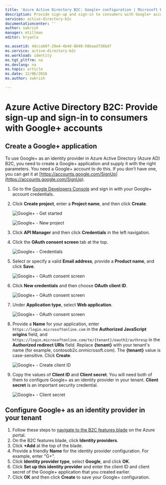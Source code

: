 ```yaml
---
title: 'Azure Active Directory B2C: Google+ configuration | Microsoft Docs'
description: Provide sign-up and sign-in to consumers with Google+ accounts in your applications that are secured by Azure Active Directory B2C.
services: active-directory-b2c
documentationcenter: ''
author: swkrish
manager: mtillman
editor: bryanla

ms.assetid: 4dcca66f-29e4-4b4d-8840-50baad736bd7
ms.service: active-directory-b2c
ms.workload: identity
ms.tgt_pltfrm: na
ms.devlang: na
ms.topic: article
ms.date: 12/06/2016
ms.author: swkrish

---
```

# Azure Active Directory B2C: Provide sign-up and sign-in to consumers with Google+ accounts
## Create a Google+ application
To use Google+ as an identity provider in Azure Active Directory (Azure AD) B2C, you need to create a Google+ application and supply it with the right parameters. You need a Google+ account to do this. If you don’t have one, you can get it at [https://accounts.google.com/SignUp](https://accounts.google.com/SignUp).

1. Go to the [Google Developers Console](https://console.developers.google.com/) and sign in with your Google+ account credentials.
2. Click **Create project**, enter a **Project name**, and then click **Create**.
   
    ![Google+ - Get started](./media/active-directory-b2c-setup-goog-app/google-get-started.png)
   
    ![Google+ - New project](./media/active-directory-b2c-setup-goog-app/google-new-project.png)
3. Click **API Manager** and then click **Credentials** in the left navigation.
4. Click the **OAuth consent screen** tab at the top.
   
    ![Google+ - Credentials](./media/active-directory-b2c-setup-goog-app/google-add-cred.png)
5. Select or specify a valid **Email address**, provide a **Product name**, and click **Save**.
   
    ![Google+ - OAuth consent screen](./media/active-directory-b2c-setup-goog-app/google-consent-screen.png)
6. Click **New credentials** and then choose **OAuth client ID**.
   
    ![Google+ - OAuth consent screen](./media/active-directory-b2c-setup-goog-app/google-add-oauth2-client-id.png)
7. Under **Application type**, select **Web application**.
   
    ![Google+ - OAuth consent screen](./media/active-directory-b2c-setup-goog-app/google-web-app.png)
8. Provide a **Name** for your application, enter `https://login.microsoftonline.com` in the **Authorized JavaScript origins** field, and `https://login.microsoftonline.com/te/{tenant}/oauth2/authresp` in the **Authorized redirect URIs** field. Replace **{tenant}** with your tenant's name (for example, contosob2c.onmicrosoft.com). The **{tenant}** value is case-sensitive. Click **Create**.
   
    ![Google+ - Create client ID](./media/active-directory-b2c-setup-goog-app/google-create-client-id.png)
9. Copy the values of **Client ID** and **Client secret**. You will need both of them to configure Google+ as an identity provider in your tenant. **Client secret** is an important security credential.
   
    ![Google+ - Client secret](./media/active-directory-b2c-setup-goog-app/google-client-secret.png)

## Configure Google+ as an identity provider in your tenant
1. Follow these steps to [navigate to the B2C features blade](active-directory-b2c-app-registration.md#navigate-to-b2c-settings) on the Azure portal.
2. On the B2C features blade, click **Identity providers**.
3. Click **+Add** at the top of the blade.
4. Provide a friendly **Name** for the identity provider configuration. For example, enter "G+".
5. Click **Identity provider type**, select **Google**, and click **OK**.
6. Click **Set up this identity provider** and enter the client ID and client secret of the Google+ application that you created earlier.
7. Click **OK** and then click **Create** to save your Google+ configuration.

